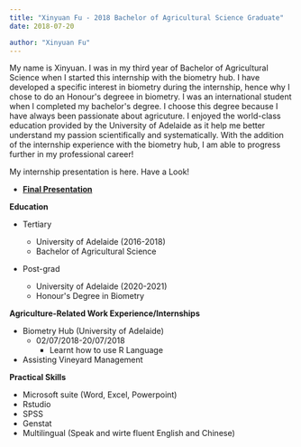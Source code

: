 ```yaml
---
title: "Xinyuan Fu - 2018 Bachelor of Agricultural Science Graduate"
date: 2018-07-20

author: "Xinyuan Fu"
---
```

My name is Xinyuan. I was in my third year of Bachelor of Agricultural Science when I started this internship with the biometry hub. I have developed a specific interest in biometry during the internship, hence why I chose to do an Honour's degreee in biometry. I was an international student when I completed my bachelor's degree. I choose this degree because I have always been passionate about agricuture. I enjoyed the world-class education provided by the University of Adelaide as it help me better understand my passion scientifically and systematically. With the addition of the internship experience with the biometry hub, I am able to progress further in my professional career!

My internship presentation is here. Have a Look!

- **[Final Presentation](/presentations/Xinyuan/Internship-Presentation.pdf)**

**Education**

- Tertiary
  - University of Adelaide (2016-2018)
  - Bachelor of Agricultural Science
  
- Post-grad
  - University of Adelaide (2020-2021)
  - Honour's Degree in Biometry

**Agriculture-Related Work Experience/Internships**
- Biometry Hub (University of Adelaide)
  - 02/07/2018-20/07/2018
    - Learnt how to use R Language
- Assisting Vineyard Management 

**Practical Skills**
- Microsoft suite (Word, Excel, Powerpoint)
- Rstudio 
- SPSS
- Genstat
- Multilingual (Speak and wirte fluent English and Chinese)
